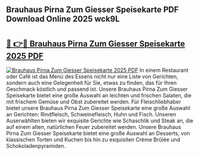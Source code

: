 ## Brauhaus Pirna Zum Giesser Speisekarte PDF Download Online 2025 wck9L

# <h2><a href="http://gc7t89b.nevu.top/?p=Brauhaus+Pirna+Zum+Giesser+Speisekarte">🔗 👉🔴 Brauhaus Pirna Zum Giesser Speisekarte 2025 PDF</a></h2>

[![Brauhaus Pirna Zum Giesser Speisekarte 2025 PDF](https://i.imgur.com/dBaPXMq.png)](http://gc7t89b.nevu.top/?p=Brauhaus+Pirna+Zum+Giesser+Speisekarte)
In einem Restaurant oder Café ist das Menü des Essens nicht nur eine Liste von Gerichten, sondern auch eine Gelegenheit für Sie, etwas zu finden, das für Ihren Geschmack köstlich und passend ist. Unsere Brauhaus Pirna Zum Giesser Speisekarte bietet eine große Auswahl an leichten und frischen Salaten, die mit frischem Gemüse und Obst zubereitet werden. Für Fleischliebhaber bietet unsere Brauhaus Pirna Zum Giesser Speisekarte eine große Auswahl an Gerichten: Rindfleisch, Schweinefleisch, Huhn und Fisch. Unseren Auserwählten bieten wir exquisite Gerichte wie Schaschlik und Steak an, die auf einem alten, natürlichen Feuer zubereitet werden. Unsere Brauhaus Pirna Zum Giesser Speisekarte bietet eine große Auswahl an Desserts, von klassischen Torten und Kuchen bis hin zu exquisiten Crème Brûlée und Schokoladenpyramiden.
